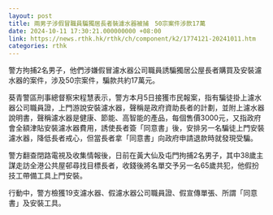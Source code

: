 ```yaml
---
layout: post
title: 兩男子涉假冒職員騙獨居長者裝濾水器被捕　50宗案件涉款17萬
date: 2024-10-11 17:30:21.000000000 +08:00
link: https://news.rthk.hk/rthk/ch/component/k2/1774121-20241011.htm
categories: rthk
---
```


警方拘捕2名男子，他們涉嫌假冒濾水器公司職員誘騙獨居公屋長者購買及安裝濾水器的案件，涉及50宗案件，騙款共約17萬元。

葵青警區刑事總督察宋程慧表示，警方本月5日接獲市民報案，指有騙徒掛上濾水器公司職員證，上門游說安裝濾水器，聲稱是政府資助長者的計劃，並附上濾水器說明書，聲稱濾水器是健康、節能、高智能的產品，每個售價3000元，又指政府會全額津貼安裝濾水器費用，誘使長者簽「同意書」後，安排另一名騙徒上門安裝濾水器，降低長者戒心，但當長者拿「同意書」向政府申請退款時就發現受騙。

警方翻查閉路電視及收集情報後，日前在黃大仙及屯門拘捕2名男子，其中38歲主謀走訪全港公共屋邨尋找目標長者，收錢後將名單交予另一名65歲共犯，他假扮技工帶備工具上門安裝。

行動中，警方檢獲19支濾水器、假濾水器公司職員證、假宣傳單張、所謂「同意書」及安裝工具。

